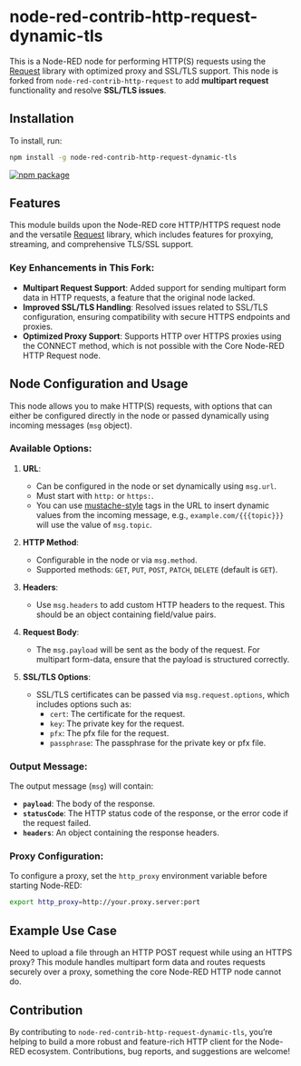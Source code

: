 
# node-red-contrib-http-request-dynamic-tls
This is a Node-RED node for performing HTTP(S) requests using the [Request](https://github.com/request/request) library with optimized proxy and SSL/TLS support. This node is forked from `node-red-contrib-http-request` to add **multipart request** functionality and resolve **SSL/TLS issues**.

## Installation
To install, run:

```bash
npm install -g node-red-contrib-http-request-dynamic-tls
```

[![npm package](https://nodei.co/npm/node-red-contrib-http-request-dynamic-tls.png?downloads=true&downloadRank=true&stars=true)](https://nodei.co/npm/node-red-contrib-http-request-dynamic-tls/)

## Features
This module builds upon the Node-RED core HTTP/HTTPS request node and the versatile [Request](https://github.com/request/request) library, which includes features for proxying, streaming, and comprehensive TLS/SSL support.

### Key Enhancements in This Fork:
- **Multipart Request Support**: Added support for sending multipart form data in HTTP requests, a feature that the original node lacked.
- **Improved SSL/TLS Handling**: Resolved issues related to SSL/TLS configuration, ensuring compatibility with secure HTTPS endpoints and proxies.
- **Optimized Proxy Support**: Supports HTTP over HTTPS proxies using the CONNECT method, which is not possible with the Core Node-RED HTTP Request node.

## Node Configuration and Usage

This node allows you to make HTTP(S) requests, with options that can either be configured directly in the node or passed dynamically using incoming messages (`msg` object).

### Available Options:

1. **URL**:
   - Can be configured in the node or set dynamically using `msg.url`.
   - Must start with `http:` or `https:`.
   - You can use [mustache-style](http://mustache.github.io/mustache.5.html) tags in the URL to insert dynamic values from the incoming message, e.g., `example.com/{{{topic}}}` will use the value of `msg.topic`.

2. **HTTP Method**:
   - Configurable in the node or via `msg.method`.
   - Supported methods: `GET`, `PUT`, `POST`, `PATCH`, `DELETE` (default is `GET`).

3. **Headers**:
   - Use `msg.headers` to add custom HTTP headers to the request. This should be an object containing field/value pairs.

4. **Request Body**:
   - The `msg.payload` will be sent as the body of the request. For multipart form-data, ensure that the payload is structured correctly.

5. **SSL/TLS Options**:
   - SSL/TLS certificates can be passed via `msg.request.options`, which includes options such as:
     - `cert`: The certificate for the request.
     - `key`: The private key for the request.
     - `pfx`: The pfx file for the request.
     - `passphrase`: The passphrase for the private key or pfx file.

### Output Message:
The output message (`msg`) will contain:
- **`payload`**: The body of the response.
- **`statusCode`**: The HTTP status code of the response, or the error code if the request failed.
- **`headers`**: An object containing the response headers.

### Proxy Configuration:
To configure a proxy, set the `http_proxy` environment variable before starting Node-RED:

```bash
export http_proxy=http://your.proxy.server:port
```

## Example Use Case
Need to upload a file through an HTTP POST request while using an HTTPS proxy? This module handles multipart form data and routes requests securely over a proxy, something the core Node-RED HTTP node cannot do.

## Contribution
By contributing to `node-red-contrib-http-request-dynamic-tls`, you’re helping to build a more robust and feature-rich HTTP client for the Node-RED ecosystem. Contributions, bug reports, and suggestions are welcome!
